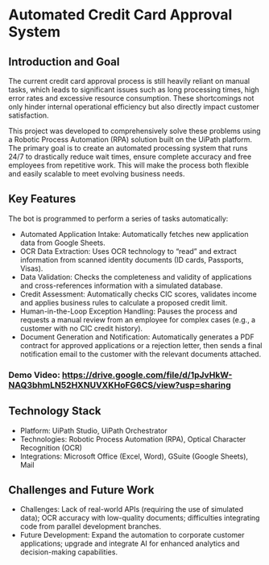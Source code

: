 # Automated Credit Card Approval System 
## Introduction and Goal
   The current credit card approval process is still heavily reliant on manual tasks, which leads to significant issues such as long processing times, high error rates and excessive resource consumption. These shortcomings not only hinder internal operational efficiency but also directly impact customer satisfaction.
   
   This project was developed to comprehensively solve these problems using a Robotic Process Automation (RPA) solution built on the UiPath platform. The primary goal is to create an automated processing system that runs 24/7 to drastically reduce wait times, ensure complete accuracy and free employees from repetitive work. This will make the process both flexible and easily scalable to meet evolving business needs.
## Key Features
The bot is programmed to perform a series of tasks automatically:
- Automated Application Intake: Automatically fetches new application data from Google Sheets.
- OCR Data Extraction: Uses OCR technology to “read” and extract information from scanned identity documents (ID cards, Passports, Visas).
- Data Validation: Checks the completeness and validity of applications and cross-references information with a simulated database.
- Credit Assessment: Automatically checks CIC scores, validates income and applies business rules to calculate a proposed credit limit.
- Human-in-the-Loop Exception Handling: Pauses the process and requests a manual review from an employee for complex cases (e.g., a customer with no CIC credit history).
- Document Generation and Notification: Automatically generates a PDF contract for approved applications or a rejection letter, then sends a final notification email to the customer with the relevant documents attached.
### Demo Video: https://drive.google.com/file/d/1pJvHkW-NAQ3bhmLN52HXNUVXKHoFG6CS/view?usp=sharing
## Technology Stack
- Platform: UiPath Studio, UiPath Orchestrator
- Technologies: Robotic Process Automation (RPA), Optical Character Recognition (OCR)
- Integrations: Microsoft Office (Excel, Word), GSuite (Google Sheets), Mail
## Challenges and Future Work
- Challenges: Lack of real-world APIs (requiring the use of simulated data); OCR accuracy with low-quality documents; difficulties integrating code from parallel development branches.
- Future Development: Expand the automation to corporate customer applications; upgrade and integrate AI for enhanced analytics and decision-making capabilities.
